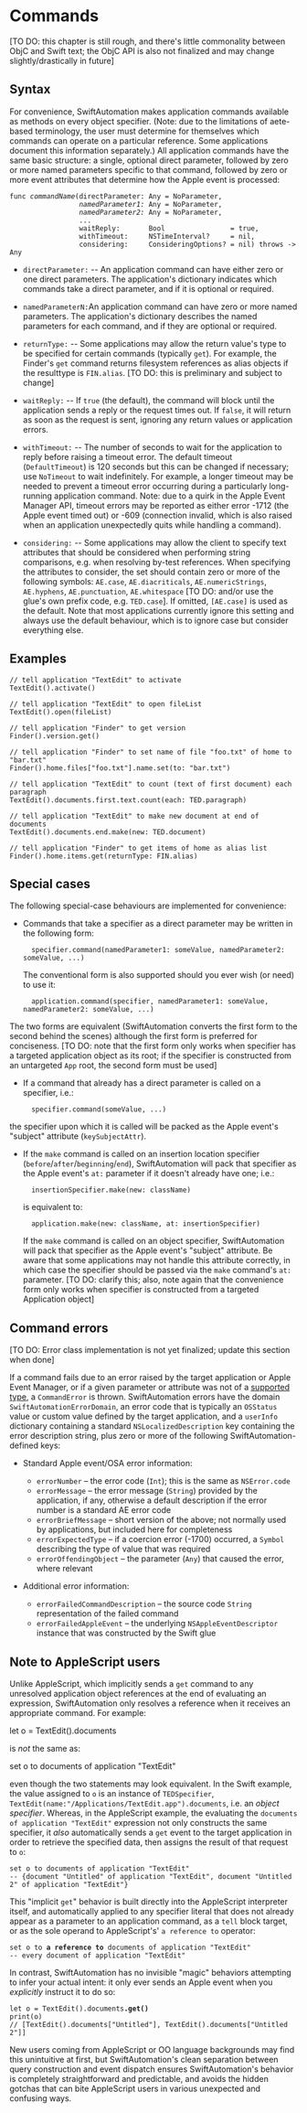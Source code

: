 # Commands

[TO DO: this chapter is still rough, and there's little commonality between ObjC and Swift text; the ObjC API is also not finalized and may change slightly/drastically in future]

## Syntax

For convenience, SwiftAutomation makes application commands available as methods on every object specifier. (Note: due to the limitations of aete-based terminology, the user must determine for themselves which commands can operate on a particular reference. Some applications document this information separately.) All application commands have the same basic structure: a single, optional direct parameter, followed by zero or more named parameters specific to that command, followed by zero or more event attributes that determine how the Apple event is processed:

<pre><code>func <var>commandName</var>(directParameter: Any = NoParameter,
                 <var>namedParameter1:</var> Any = NoParameter,
                 <var>namedParameter2:</var> Any = NoParameter,
                 ...
                 waitReply:       Bool                = true,
                 withTimeout:     NSTimeInterval?     = nil,
                 considering:     ConsideringOptions? = nil) throws -> Any</code></pre>

* `directParameter:` -- An application command can have either zero or one direct parameters. The application's dictionary indicates which commands take a direct parameter, and if it is optional or required.

* `namedParameterN:`An application command can have zero or more named parameters. The application's dictionary describes the named parameters for each command, and if they are optional or required.

* `returnType:` -- Some applications may allow the return value's type to be specified for certain commands (typically `get`). For example, the Finder's `get` command returns filesystem references as alias objects if the resulttype is `FIN.alias`. [TO DO: this is preliminary and subject to change]

* `waitReply:` -- If `true` (the default), the command will block until the application sends a reply or the request times out. If `false`, it will return as soon as the request is sent, ignoring any return values or application errors.

* `withTimeout:` -- The number of seconds to wait for the application to reply before raising a timeout error. The default timeout (`DefaultTimeout`) is 120 seconds but this can be changed if necessary; use `NoTimeout` to wait indefinitely. For example, a longer timeout may be needed to prevent a timeout error occurring during a particularly long-running application command. Note: due to a quirk in the Apple Event Manager API, timeout errors may be reported as either error -1712 (the Apple event timed out) or -609 (connection invalid, which is also raised when an application unexpectedly quits while handling a command).

* `considering:` -- Some applications may allow the client to specify text attributes that should be considered when performing string comparisons, e.g. when resolving by-test references. When specifying the attributes to consider, the set should contain zero or more of the following symbols: `AE.case`, `AE.diacriticals`, `AE.numericStrings`, `AE.hyphens`, `AE.punctuation`, `AE.whitespace` [TO DO: and/or use the glue's own prefix code, e.g. `TED.case`]. If omitted, `[AE.case]` is used as the default. Note that most applications currently ignore this setting and always use the default behaviour, which is to ignore case but consider everything else.



## Examples

    // tell application "TextEdit" to activate
    TextEdit().activate()

    // tell application "TextEdit" to open fileList
    TextEdit().open(fileList)

    // tell application "Finder" to get version
    Finder().version.get()

    // tell application "Finder" to set name of file "foo.txt" of home to "bar.txt"
    Finder().home.files["foo.txt"].name.set(to: "bar.txt")

    // tell application "TextEdit" to count (text of first document) each paragraph
    TextEdit().documents.first.text.count(each: TED.paragraph)

    // tell application "TextEdit" to make new document at end of documents
    TextEdit().documents.end.make(new: TED.document)

    // tell application "Finder" to get items of home as alias list
    Finder().home.items.get(returnType: FIN.alias)



## Special cases

The following special-case behaviours are implemented for convenience:

* Commands that take a specifier as a direct parameter may be written in the following form:

        specifier.command(namedParameter1: someValue, namedParameter2: someValue, ...)

    The conventional form is also supported should you ever wish (or need) to use it:

        application.command(specifier, namedParameter1: someValue, namedParameter2: someValue, ...)

The two forms are equivalent (SwiftAutomation converts the first form to the second behind the scenes) although the first form is preferred for conciseness. [TO DO: note that the first form only works when specifier has a targeted application object as its root; if the specifier is constructed from an untargeted `App` root, the second form must be used]


* If a command that already has a direct parameter is called on a specifier, i.e.:

        specifier.command(someValue, ...)

the specifier upon which it is called will be packed as the Apple event's "subject" attribute (`keySubjectAttr`).


* If the `make` command is called on an insertion location specifier (`before`/`after`/`beginning`/`end`), SwiftAutomation will pack that specifier as the Apple event's `at:` parameter if it doesn't already have one; i.e.:

        insertionSpecifier.make(new: className)

   is equivalent to:

        application.make(new: className, at: insertionSpecifier)

   If the `make` command is called on an object specifier, SwiftAutomation will pack that specifier as the Apple event's "subject" attribute. Be aware that some applications may not handle this attribute correctly, in which case the specifier should be passed via the `make` command's `at:` parameter. [TO DO: clarify this; also, note again that the convenience form only works when specifier is constructed from a targeted Application object]


## Command errors

[TO DO: Error class implementation is not yet finalized; update this section when done]

If a command fails due to an error raised by the target application or Apple Event Manager, or if a given parameter or attribute was not of a [supported type](objc-ae-type-mappings.html), a `CommandError` is thrown. SwiftAutomation errors have the domain `SwiftAutomationErrorDomain`, an error code that is typically an `OSStatus` value or custom value defined by the target application, and a `userInfo` dictionary containing a standard `NSLocalizedDescription` key containing the error description string, plus zero or more of the following SwiftAutomation-defined keys:

* Standard Apple event/OSA error information:

  * `errorNumber` – the error code (`Int`); this is the same as `NSError.code`
  * `errorMessage` – the error message (`String`) provided by the application, if any, otherwise a default description if the error number is a standard AE error code
  * `errorBriefMessage` – short version of the above; not normally used by applications, but included here for completeness
  * `errorExpectedType` – if a coercion error (-1700) occurred, a `Symbol` describing the type of value that was required
  * `errorOffendingObject` – the parameter (`Any`) that caused the error, where relevant

* Additional error information: 

  * `errorFailedCommandDescription` – the source code `String` representation of the failed command
  * `errorFailedAppleEvent` – the underlying `NSAppleEventDescriptor` instance that was constructed by the Swift glue


## Note to AppleScript users

Unlike AppleScript, which implicitly sends a `get` command to any unresolved application object references at the end of evaluating an expression, SwiftAutomation only resolves a reference when it receives an appropriate command. For example:

  let o = TextEdit().documents

is _not_ the same as:

  set o to documents of application "TextEdit"

even though the two statements may look equivalent. In the Swift example, the value assigned to `o` is an instance of `TEDSpecifier`, `TextEdit(name:"/Applications/TextEdit.app").documents`, i.e. an _object specifier_. Whereas, in the AppleScript example, the evaluating the `documents of application "TextEdit"` expression not only constructs the same specifier, it _also_ automatically sends a `get` event to the target application in order to retrieve the specified data, then assigns the result of that request to `o`:

<pre><code>set o to documents of application "TextEdit"
-- {document "Untitled" of application "TextEdit", document "Untitled 2" of application "TextEdit"}</code></pre>

This "implicit `get`" behavior is built directly into the AppleScript interpreter itself, and automatically applied to any specifier literal that does not already appear as a parameter to an application command, as a `tell` block target, or as the sole operand to AppleScript's' `a reference to` operator:

<pre><code>set o to <strong>a reference to</strong> documents of application "TextEdit"
-- every document of application "TextEdit"</code></pre>


In contrast, SwiftAutomation has no invisible "magic" behaviors attempting to infer your actual intent: it only ever sends an Apple event when you _explicitly_ instruct it to do so:

<pre><code>let o = TextEdit().documents<strong>.get()</strong>
print(o)
// [TextEdit().documents["Untitled"], TextEdit().documents["Untitled 2"]]</code></pre>

New users coming from AppleScript or OO language backgrounds may find this unintuitive at first, but SwiftAutomation's clean separation between query construction and event dispatch ensures SwiftAutomation's behavior is completely straightforward and predictable, and avoids the hidden gotchas that can bite AppleScript users in various unexpected and confusing ways.

